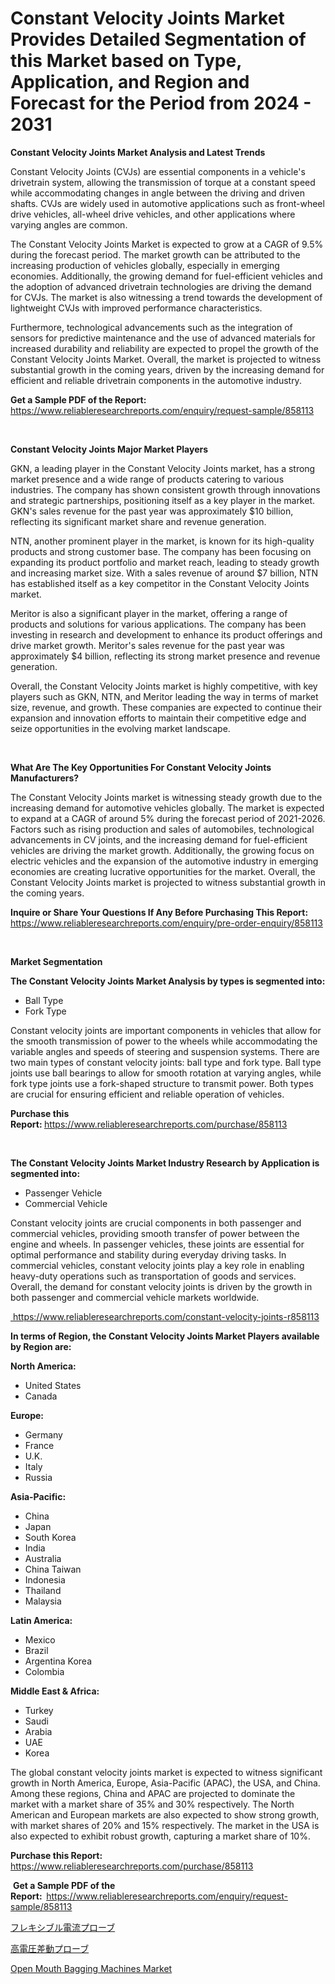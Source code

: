 <p><h1>Constant Velocity Joints Market Provides Detailed Segmentation of this Market based on Type, Application, and Region and Forecast for the Period from 2024 - 2031</h1></p><p><strong>Constant Velocity Joints Market Analysis and Latest Trends</strong></p>
<p><p>Constant Velocity Joints (CVJs) are essential components in a vehicle's drivetrain system, allowing the transmission of torque at a constant speed while accommodating changes in angle between the driving and driven shafts. CVJs are widely used in automotive applications such as front-wheel drive vehicles, all-wheel drive vehicles, and other applications where varying angles are common.</p><p>The Constant Velocity Joints Market is expected to grow at a CAGR of 9.5% during the forecast period. The market growth can be attributed to the increasing production of vehicles globally, especially in emerging economies. Additionally, the growing demand for fuel-efficient vehicles and the adoption of advanced drivetrain technologies are driving the demand for CVJs. The market is also witnessing a trend towards the development of lightweight CVJs with improved performance characteristics.</p><p>Furthermore, technological advancements such as the integration of sensors for predictive maintenance and the use of advanced materials for increased durability and reliability are expected to propel the growth of the Constant Velocity Joints Market. Overall, the market is projected to witness substantial growth in the coming years, driven by the increasing demand for efficient and reliable drivetrain components in the automotive industry.</p></p>
<p><strong>Get a Sample PDF of the Report:&nbsp;</strong> <a href="https://www.reliableresearchreports.com/enquiry/request-sample/858113">https://www.reliableresearchreports.com/enquiry/request-sample/858113</a></p>
<p>&nbsp;</p>
<p><strong>Constant Velocity Joints Major Market Players</strong></p>
<p><p>GKN, a leading player in the Constant Velocity Joints market, has a strong market presence and a wide range of products catering to various industries. The company has shown consistent growth through innovations and strategic partnerships, positioning itself as a key player in the market. GKN's sales revenue for the past year was approximately $10 billion, reflecting its significant market share and revenue generation.</p><p>NTN, another prominent player in the market, is known for its high-quality products and strong customer base. The company has been focusing on expanding its product portfolio and market reach, leading to steady growth and increasing market size. With a sales revenue of around $7 billion, NTN has established itself as a key competitor in the Constant Velocity Joints market.</p><p>Meritor is also a significant player in the market, offering a range of products and solutions for various applications. The company has been investing in research and development to enhance its product offerings and drive market growth. Meritor's sales revenue for the past year was approximately $4 billion, reflecting its strong market presence and revenue generation.</p><p>Overall, the Constant Velocity Joints market is highly competitive, with key players such as GKN, NTN, and Meritor leading the way in terms of market size, revenue, and growth. These companies are expected to continue their expansion and innovation efforts to maintain their competitive edge and seize opportunities in the evolving market landscape.</p></p>
<p>&nbsp;</p>
<p><strong>What Are The Key Opportunities For Constant Velocity Joints Manufacturers?</strong></p>
<p><p>The Constant Velocity Joints market is witnessing steady growth due to the increasing demand for automotive vehicles globally. The market is expected to expand at a CAGR of around 5% during the forecast period of 2021-2026. Factors such as rising production and sales of automobiles, technological advancements in CV joints, and the increasing demand for fuel-efficient vehicles are driving the market growth. Additionally, the growing focus on electric vehicles and the expansion of the automotive industry in emerging economies are creating lucrative opportunities for the market. Overall, the Constant Velocity Joints market is projected to witness substantial growth in the coming years.</p></p>
<p><strong>Inquire or Share Your Questions If Any Before Purchasing This Report:</strong> <a href="https://www.reliableresearchreports.com/enquiry/pre-order-enquiry/858113">https://www.reliableresearchreports.com/enquiry/pre-order-enquiry/858113</a></p>
<p>&nbsp;</p>
<p><strong>Market Segmentation</strong></p>
<p><strong>The Constant Velocity Joints Market Analysis by types is segmented into:</strong></p>
<p><ul><li>Ball Type</li><li>Fork Type</li></ul></p>
<p><p>Constant velocity joints are important components in vehicles that allow for the smooth transmission of power to the wheels while accommodating the variable angles and speeds of steering and suspension systems. There are two main types of constant velocity joints: ball type and fork type. Ball type joints use ball bearings to allow for smooth rotation at varying angles, while fork type joints use a fork-shaped structure to transmit power. Both types are crucial for ensuring efficient and reliable operation of vehicles.</p></p>
<p><strong>Purchase this Report:&nbsp;</strong><a href="https://www.reliableresearchreports.com/purchase/858113">https://www.reliableresearchreports.com/purchase/858113</a></p>
<p>&nbsp;</p>
<p><strong>The Constant Velocity Joints Market Industry Research by Application is segmented into:</strong></p>
<p><ul><li>Passenger Vehicle</li><li>Commercial Vehicle</li></ul></p>
<p><p>Constant velocity joints are crucial components in both passenger and commercial vehicles, providing smooth transfer of power between the engine and wheels. In passenger vehicles, these joints are essential for optimal performance and stability during everyday driving tasks. In commercial vehicles, constant velocity joints play a key role in enabling heavy-duty operations such as transportation of goods and services. Overall, the demand for constant velocity joints is driven by the growth in both passenger and commercial vehicle markets worldwide.</p></p>
<p><a href="https://www.reliableresearchreports.com/constant-velocity-joints-r858113">&nbsp;https://www.reliableresearchreports.com/constant-velocity-joints-r858113</a></p>
<p><strong>In terms of Region, the Constant Velocity Joints Market Players available by Region are:</strong></p>
<p>
    <p> <strong> North America: </strong>
        <ul>
            <li>United States</li>
            <li>Canada</li>
        </ul>
        </p> 
    <p> <strong> Europe: </strong>
        <ul>
            <li>Germany</li>
            <li>France</li>
            <li>U.K.</li>
            <li>Italy</li>
            <li>Russia</li>
        </ul>
        </p> 
    <p> <strong> Asia-Pacific: </strong>
        <ul>
            <li>China</li>
            <li>Japan</li>
            <li>South Korea</li>
            <li>India</li>
            <li>Australia</li>
            <li>China Taiwan</li>
            <li>Indonesia</li>
            <li>Thailand</li>
            <li>Malaysia</li>
        </ul>
        </p> 
    <p> <strong> Latin America: </strong>
        <ul>
            <li>Mexico</li>
            <li>Brazil</li>
            <li>Argentina Korea</li>
            <li>Colombia</li>
        </ul>
        </p> 
    <p> <strong> Middle East & Africa: </strong>
        <ul>
            <li>Turkey</li>
            <li>Saudi</li>
            <li>Arabia</li>
            <li>UAE</li>
            <li>Korea</li>
        </ul>
    </p>
    </p>
<p><p>The global constant velocity joints market is expected to witness significant growth in North America, Europe, Asia-Pacific (APAC), the USA, and China. Among these regions, China and APAC are projected to dominate the market with a market share of 35% and 30% respectively. The North American and European markets are also expected to show strong growth, with market shares of 20% and 15% respectively. The market in the USA is also expected to exhibit robust growth, capturing a market share of 10%.</p></p>
<p><strong>Purchase this Report: </strong><a href="https://www.reliableresearchreports.com/purchase/858113">https://www.reliableresearchreports.com/purchase/858113</a></p>
<p>&nbsp;<strong>Get a Sample PDF of the Report:&nbsp;&nbsp;</strong><a href="https://www.reliableresearchreports.com/enquiry/request-sample/858113">https://www.reliableresearchreports.com/enquiry/request-sample/858113</a></p>
<p><strong></strong></p>
<p><p><a href="https://github.com/RodHoppe07/Market-Research-Report-List-1/blob/main/737382429433.md">フレキシブル電流プローブ</a></p><p><a href="https://github.com/laurenreichert/Market-Research-Report-List-1/blob/main/869743129432.md">高電圧差動プローブ</a></p><p><a href="https://github.com/mbisetmhermsr/Market-Research-Report-List-2/blob/main/open-mouth-bagging-machines-market.md">Open Mouth Bagging Machines Market</a></p></p>